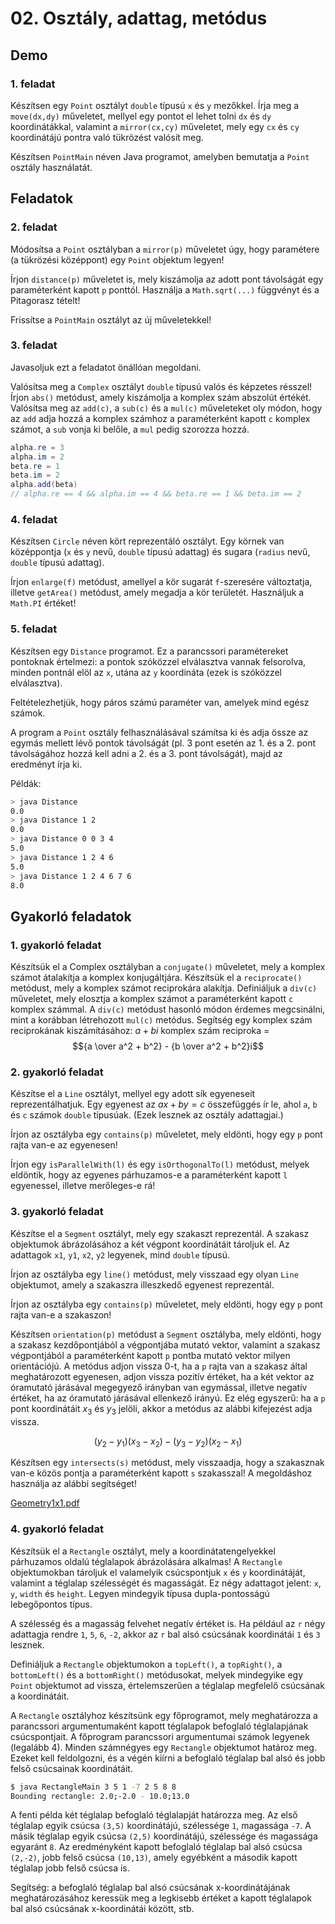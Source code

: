 # 02. Osztály, adattag, metódus

## Demo

### 1. feladat

Készítsen egy `Point` osztályt `double` típusú `x` és `y` mezőkkel. Írja meg a `move(dx,dy)` műveletet, mellyel egy pontot el lehet tolni `dx` és `dy` koordinátákkal, valamint a `mirror(cx,cy)` műveletet, mely egy `cx` és `cy` koordinátájú pontra való tükrözést valósít meg.

Készítsen `PointMain` néven Java programot, amelyben bemutatja a `Point` osztály használatát.

## Feladatok

### 2. feladat

Módosítsa a `Point` osztályban a `mirror(p)` műveletet úgy, hogy paramétere (a tükrözési középpont) egy `Point` objektum legyen!

Írjon `distance(p)` műveletet is, mely kiszámolja az adott pont távolságát egy paraméterként kapott `p` ponttól. Használja a `Math.sqrt(...)` függvényt és a Pitagorasz tételt!

Frissítse a `PointMain` osztályt az új műveletekkel!

### 3. feladat

Javasoljuk ezt a feladatot önállóan megoldani.

Valósítsa meg a `Complex` osztályt `double` típusú valós és képzetes résszel! Írjon `abs()` metódust, amely kiszámolja a komplex szám abszolút értékét. Valósítsa meg az `add(c)`, a `sub(c)` és a `mul(c)` műveleteket oly módon, hogy az `add` adja hozzá a komplex számhoz a paraméterként kapott `c` komplex számot, a `sub` vonja ki belőle, a `mul` pedig szorozza hozzá.

```java
alpha.re = 3
alpha.im = 2
beta.re = 1
beta.im = 2
alpha.add(beta)
// alpha.re == 4 && alpha.im == 4 && beta.re == 1 && beta.im == 2
```

### 4. feladat

Készítsen `Circle` néven kört reprezentáló osztályt. Egy körnek van középpontja (`x` és `y` nevű, `double` típusú adattag) és sugara (`radius` nevű, `double` típusú adattag).

Írjon `enlarge(f)` metódust, amellyel a kör sugarát `f`-szeresére változtatja, illetve `getArea()` metódust, amely megadja a kör területét. Használjuk a `Math.PI` értéket!

### 5. feladat

Készítsen egy `Distance` programot. Ez a parancssori paramétereket pontoknak értelmezi: a pontok szóközzel elválasztva vannak felsorolva, minden pontnál elöl az `x`, utána az `y` koordináta (ezek is szóközzel elválasztva).

Feltételezhetjük, hogy páros számú paraméter van, amelyek mind egész számok.

A program a `Point` osztály felhasználásával számítsa ki és adja össze az egymás mellett lévő pontok távolságát (pl. 3 pont esetén az 1. és a 2. pont távolságához hozzá kell adni a 2. és a 3. pont távolságát), majd az eredményt írja ki.

Példák:

```bash
> java Distance
0.0
> java Distance 1 2
0.0
> java Distance 0 0 3 4
5.0
> java Distance 1 2 4 6
5.0
> java Distance 1 2 4 6 7 6
8.0
```

## Gyakorló feladatok

### 1. gyakorló feladat

Készítsük el a Complex osztályban a `conjugate()` műveletet, mely a komplex számot átalakítja a komplex konjugáltjára. Készítsük el a `reciprocate()` metódust, mely a komplex számot reciprokára alakítja. Definiáljuk a `div(c)` műveletet, mely elosztja a komplex számot a paraméterként kapott `c` komplex számmal. A `div(c)` metódust hasonló módon érdemes megcsinálni, mint a korábban létrehozott `mul(c)` metódus. Segítség egy komplex szám reciprokának kiszámításához: $a + bi$ komplex szám reciproka = $${a \over a^2 + b^2} - {b \over a^2 + b^2}i$$

### 2. gyakorló feladat

Készítse el a `Line` osztályt, mellyel egy adott sík egyeneseit reprezentálhatjuk. Egy egyenest az $ax + by = c$ összefüggés ír le, ahol `a`, `b` és `c` számok `double` típusúak. (Ezek lesznek az osztály adattagjai.)

Írjon az osztályba egy `contains(p)` műveletet, mely eldönti, hogy egy `p` pont rajta van-e az egyenesen!

Írjon egy `isParallelWith(l)` és egy `isOrthogonalTo(l)` metódust, melyek eldöntik, hogy az egyenes párhuzamos-e a paraméterként kapott `l` egyenessel, illetve merőleges-e rá!

### 3. gyakorló feladat

Készítse el a `Segment` osztályt, mely egy szakaszt reprezentál. A szakasz objektumok ábrázolásához a két végpont koordinátáit tároljuk el. Az adattagok `x1`, `y1`, `x2`, `y2` legyenek, mind `double` típusú.

Írjon az osztályba egy `line()` metódust, mely visszaad egy olyan `Line` objektumot, amely a szakaszra illeszkedő egyenest reprezentál.

Írjon az osztályba egy `contains(p)` műveletet, mely eldönti, hogy egy `p` pont rajta van-e a szakaszon!

Készítsen `orientation(p)` metódust a `Segment` osztályba, mely eldönti, hogy a szakasz kezdőpontjából a végpontjába mutató vektor, valamint a szakasz végpontjából a paraméterként kapott `p` pontba mutató vektor milyen orientációjú. A metódus adjon vissza 0-t, ha a `p` rajta van a szakasz által meghatározott egyenesen, adjon vissza pozitív értéket, ha a két vektor az óramutató járásával megegyező irányban van egymással, illetve negatív értéket, ha az óramutató járásával ellenkező irányú. Ez elég egyszerű: ha a `p` pont koordinátáit $x_3$ és $y_3$ jelöli, akkor a metódus az alábbi kifejezést adja vissza.

$$(y_2 - y_1)(x_3 - x_2) - (y_3 - y_2)(x_2 - x_1)$$

Készítsen egy `intersects(s)` metódust, mely visszaadja, hogy a szakasznak van-e közös pontja a paraméterként kapott `s` szakasszal! A megoldáshoz használja az alábbi segítséget!

[Geometry1x1.pdf](http://www.dcs.gla.ac.uk/~pat/52233/slides/Geometry1x1.pdf)

### 4. gyakorló feladat

Készítsük el a `Rectangle` osztályt, mely a koordinátatengelyekkel párhuzamos oldalú téglalapok ábrázolására alkalmas! A `Rectangle` objektumokban tároljuk el valamelyik csúcspontjuk `x` és `y` koordinátáját, valamint a téglalap szélességét és magasságát. Ez négy adattagot jelent: `x`, `y`, `width` és `height`. Legyen mindegyik típusa dupla-pontosságú lebegőpontos típus.

A szélesség és a magasság felvehet negatív értéket is. Ha például az `r` négy adattagja rendre `1`, `5`, `6`, `-2`, akkor az `r` bal alsó csúcsának koordinátái `1` és `3` lesznek.

Definiáljuk a `Rectangle` objektumokon a `topLeft()`, a `topRight()`, a `bottomLeft()` és a `bottomRight()` metódusokat, melyek mindegyike egy `Point` objektumot ad vissza, értelemszerűen a téglalap megfelelő csúcsának a koordinátáit.

A `Rectangle` osztályhoz készítsünk egy főprogramot, mely meghatározza a parancssori argumentumaként kapott téglalapok befoglaló téglalapjának csúcspontjait. A főprogram parancssori argumentumai számok legyenek (legalább 4). Minden számnégyes egy `Rectangle` objektumot határoz meg. Ezeket kell feldolgozni, és a végén kiírni a befoglaló téglalap bal alsó és jobb felső csúcsainak koordinátáit.

```bash
$ java RectangleMain 3 5 1 -7 2 5 8 8
Bounding rectangle: 2.0;-2.0 - 10.0;13.0
```

A fenti példa két téglalap befoglaló téglalapját határozza meg. Az első téglalap egyik csúcsa `(3,5)` koordinátájú, szélessége `1`, magassága `-7`. A másik téglalap egyik csúcsa `(2,5)` koordinátájú, szélessége és magassága egyaránt `8`. Az eredményként kapott befoglaló téglalap bal alsó csúcsa `(2,-2)`, jobb felső csúcsa `(10,13)`, amely egyébként a második kapott téglalap jobb felső csúcsa is.

Segítség: a befoglaló téglalap bal alsó csúcsának x-koordinátájának meghatározásához keressük meg a legkisebb értéket a kapott téglalapok bal alsó csúcsának x-koordinátái között, stb.


